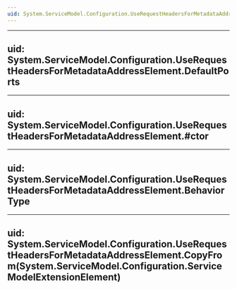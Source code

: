 ```yaml
---
uid: System.ServiceModel.Configuration.UseRequestHeadersForMetadataAddressElement
---
```


---
uid: System.ServiceModel.Configuration.UseRequestHeadersForMetadataAddressElement.DefaultPorts
---

---
uid: System.ServiceModel.Configuration.UseRequestHeadersForMetadataAddressElement.#ctor
---

---
uid: System.ServiceModel.Configuration.UseRequestHeadersForMetadataAddressElement.BehaviorType
---

---
uid: System.ServiceModel.Configuration.UseRequestHeadersForMetadataAddressElement.CopyFrom(System.ServiceModel.Configuration.ServiceModelExtensionElement)
---
